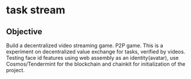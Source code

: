 # task stream

## Objective
Build a decentralized video streaming game. P2P game. This is a experiment on decentralized value exchange for tasks, verified by videos. Testing face id features using web assembly as an identity(avatar), use Cosmos/Tendermint for the blockchain and chainkit for initialization of the project.